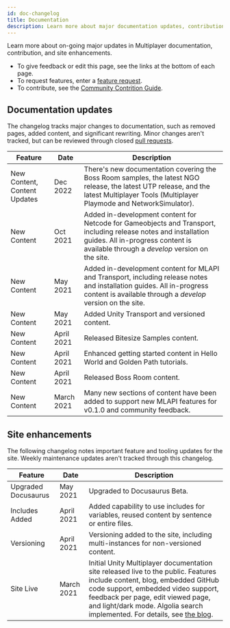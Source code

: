 ```yaml
---
id: doc-changelog
title: Documentation
description: Learn more about major documentation updates, contribution notes, and site development for Unity Multiplayer.
---
```


Learn more about on-going major updates in Multiplayer documentation, contribution, and site enhancements. 

* To give feedback or edit this page, see the links at the bottom of each page. 
* To request features, enter a [feature request](https://github.com/Unity-Technologies/com.unity.multiplayer.docs/issues/new?assignees=&labels=type%3Afeature&template=feature_request.md&title=).
* To contribute, see the [Community Contrition Guide](https://github.com/Unity-Technologies/com.unity.multiplayer.docs/wiki).

## Documentation updates

The changelog tracks major changes to documentation, such as removed pages, added content, and significant rewriting. Minor changes aren't tracked, but can be reviewed through closed [pull requests](https://github.com/Unity-Technologies/com.unity.multiplayer.docs/pulls?q=is%3Apr+is%3Aclosed+label%3Aupdate).

| Feature | Date | Description |
| -- | -- | -- |
| New Content, Content Updates | Dec 2022 | There's new documentation covering the Boss Room samples, the latest NGO release, the latest UTP release, and the latest Multiplayer Tools (Multiplayer Playmode and NetworkSimulator). |
| New Content | Oct 2021 | Added in-development content for Netcode for Gameobjects and Transport, including release notes and installation guides. All in-progress content is available through a *develop* version on the site. |
| New Content | May 2021 | Added in-development content for MLAPI and Transport, including release notes and installation guides. All in-progress content is available through a *develop* version on the site. |
| New Content | May 2021 | Added Unity Transport and versioned content. |
| New Content | April 2021 | Released Bitesize Samples content. |
| New Content | April 2021 | Enhanced getting started content in Hello World and Golden Path tutorials. |
| New Content | April 2021 | Released Boss Room content. |
| New Content | March 2021 | Many new sections of content have been added to support new MLAPI features for v0.1.0 and community feedback. |

## Site enhancements

The following changelog notes important feature and tooling updates for the site. Weekly maintenance updates aren't tracked through this changelog.

| Feature | Date | Description |
| -- | -- | -- |
| Upgraded Docusaurus | May 2021 | Upgraded to Docusaurus Beta. |
| Includes Added | April 2021 | Added capability to use includes for variables, reused content by sentence or entire files. |
| Versioning | April 2021 | Versioning added to the site, including multi-instances for non-versioned content. |
| Site Live | March 2021 | Initial Unity Multiplayer documentation site released live to the public. Features include content, blog, embedded GitHub code support, embedded video support, feedback per page, edit viewed page, and light/dark mode. Algolia search implemented. For details, see [the blog](/blog/2021/02/11/welcome). |